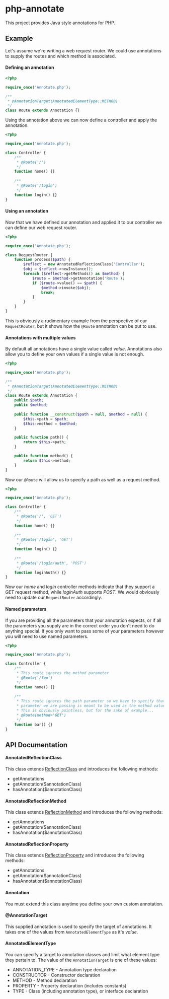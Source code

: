 php-annotate
============

This project provides Java style annotations for PHP.

## Example

Let's assume we're writing a web request router. We could use annotations to supply the routes and which method is associated.

#### Defining an annotation

```php
<?php

require_once('Annotate.php');

/**
 * @AnnotationTarget(AnnotatedElementType::METHOD)
 */
class Route extends Annotation {}
```

Using the annotation above we can now define a controller and apply the annotation.

```php
<?php

require_once('Annotate.php');

class Controller {
	/**
	 * @Route('/')
	 */
	function home() {}
	
	/**
	 * @Route('/login')
	 */
	function login() {}
}
```

#### Using an annotation

Now that we have defined our annotation and applied it to our controller we can define our web request router.

```php
<?php

require_once('Annotate.php');

class RequestRouter {
	function process($path) {
		$reflect = new AnnotatedReflectionClass('Controller');
        $obj = $reflect->newInstance();
        foreach ($reflect->getMethods() as $method) {
            $route = $method->getAnnotation('Route');
            if ($route->value() == $path) {
                $method->invoke($obj);
                break;
            }
        }
	}
}
```

This is obviously a rudimentary example from the perspective of our <code>RequestRouter</code>, but it shows how the <code>@Route</code> annotation can be put to use.

#### Annotations with multiple values

By default all annotations have a single value called <em>value</em>. Annotations also allow you to define your own values if a single value is not enough.

```php
<?php

require_once('Annotate.php');

/**
 * @AnnotationTarget(AnnotatedElementType::METHOD)
 */
class Route extends Annotation {
	public $path;
	public $method;
	
	public function __construct($path = null, $method = null) {
        $this->path = $path;
        $this->method = $method;
    }

    public function path() {
        return $this->path;
    }

    public function method() {
        return $this->method;
    }
}
```
Now our <code>@Route</code> will allow us to specify a path as well as a request method.

```php
<?php

require_once('Annotate.php');

class Controller {
	/**
	 * @Route('/', 'GET')
	 */
	function home() {}
	
	/**
	 * @Route('/login', 'GET')
	 */
	function login() {}
	
	/**
	 * @Route('/login/auth', 'POST')
	 */
	function loginAuth() {}
}
```
Now our <em>home</em> and <em>login</em> controller methods indicate that they support a <em>GET</em> request method, while <em>loginAuth</em> supports <em>POST</em>. We would obviously need to update our <code>RequestRouter</code> accordingly.

#### Named parameters

If you are providing all the parameters that your annotation expects, or if all the parameters you supply are in the correct order you don't need to do anything special. If you only want to pass some of your parameters however you will need to use named parameters.

```php
<?php

require_once('Annotate.php');

class Controller {
	/**
	 * This route ignores the method parameter
	 * @Route('/foo')
	 */
	function home() {}
	
	/**
	 * This route ignores the path parameter so we have to specify that the
	 * parameter we are passing is meant to be used as the method value.
	 * This is obviously pointless, but for the sake of example...
	 * @Route(method='GET')
	 */
	function bar() {}
}
```
## API Documentation

#### AnnotatedReflectionClass

This class extends [ReflectionClass](http://php.net/manual/en/class.reflectionclass.php) and introduces the following methods:

- getAnnotations
- getAnnotation($annotationClass)
- hasAnnotation($annotationClass)

#### AnnotatedReflectionMethod

This class extends [ReflectionMethod](http://www.php.net/manual/en/class.reflectionmethod.php) and introduces the following methods:

- getAnnotations
- getAnnotation($annotationClass)
- hasAnnotation($annotationClass)

#### AnnotatedReflectionProperty

This class extends [ReflectionProperty](http://www.php.net/manual/en/class.reflectionproperty.php) and introduces the following methods:

- getAnnotations
- getAnnotation($annotationClass)
- hasAnnotation($annotationClass)

#### Annotation

You must extend this class anytime you define your own custom annotation.

#### @AnnotationTarget

This supplied annotation is used to specify the target of annotations. It takes one of the values from <code>AnnotatedElementType</code> as it's <em>value</em>.

#### AnnotatedElementType

You can specify a target to annotation classes and limit what element type they pertain to. The value of the <code>AnnotationTarget</code> is one of these values:

- ANNOTATION_TYPE - Annotation type declaration
- CONSTRUCTOR - Constructor declaration
- METHOD - Method declaration
- PROPERTY - Property declaration (includes constants)
- TYPE - Class (including annotation type), or interface declaration